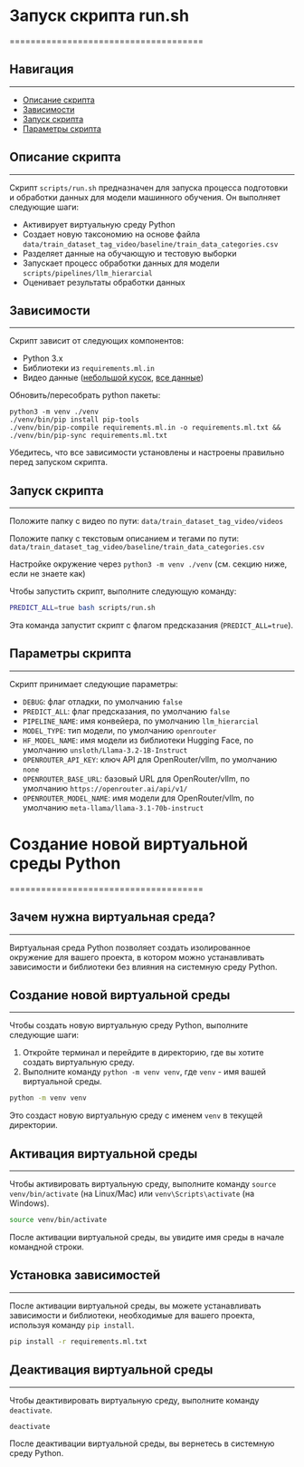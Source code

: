 # Запуск скрипта run.sh
=====================================

## Навигация
------------

* [Описание скрипта](#Описание-скрипта)
* [Зависимости](#Зависимости)
* [Запуск скрипта](#Запуск-скрипта)
* [Параметры скрипта](#Параметры-скрипта)


## Описание скрипта
-------------------

Скрипт `scripts/run.sh` предназначен для запуска процесса подготовки и обработки данных для модели машинного обучения. Он выполняет следующие шаги:

* Активирует виртуальную среду Python
* Создает новую таксономию на основе файла `data/train_dataset_tag_video/baseline/train_data_categories.csv`
* Разделяет данные на обучающую и тестовую выборки
* Запускает процесс обработки данных для модели `scripts/pipelines/llm_hierarcial`
* Оценивает результаты обработки данных


## Зависимости
--------------

Скрипт зависит от следующих компонентов:

* Python 3.x
* Библиотеки из `requirements.ml.in`
* Видео данные ([небольшой кусок](https://lodmedia.hb.bizmrg.com/case_files/1128311/train_dataset_tag_video.zip), [все данные](https://lodmedia.hb.bizmrg.com/case_files/1128311/train_tag_video_2.zip))

Обновить/пересобрать python пакеты:

```
python3 -m venv ./venv 
./venv/bin/pip install pip-tools
./venv/bin/pip-compile requirements.ml.in -o requirements.ml.txt && ./venv/bin/pip-sync requirements.ml.txt
```

Убедитесь, что все зависимости установлены и настроены правильно перед запуском скрипта.

## Запуск скрипта
-----------------

Положите папку с видео по пути: `data/train_dataset_tag_video/videos`

Положите папку с текстовым описанием и тегами по пути: `data/train_dataset_tag_video/baseline/train_data_categories.csv`

Настройке окружение через `python3 -m venv ./venv` (см. секцию ниже, если не знаете как)

Чтобы запустить скрипт, выполните следующую команду:

```bash
PREDICT_ALL=true bash scripts/run.sh
```

Эта команда запустит скрипт с флагом предсказания (`PREDICT_ALL=true`).

## Параметры скрипта
--------------------

Скрипт принимает следующие параметры:

* `DEBUG`: флаг отладки, по умолчанию `false`
* `PREDICT_ALL`: флаг предсказания, по умолчанию `false`
* `PIPELINE_NAME`: имя конвейера, по умолчанию `llm_hierarcial`
* `MODEL_TYPE`: тип модели, по умолчанию `openrouter`
* `HF_MODEL_NAME`: имя модели из библиотеки Hugging Face, по умолчанию `unsloth/Llama-3.2-1B-Instruct`
* `OPENROUTER_API_KEY`: ключ API для OpenRouter/vllm, по умолчанию `none`
* `OPENROUTER_BASE_URL`: базовый URL для OpenRouter/vllm, по умолчанию `https://openrouter.ai/api/v1/`
* `OPENROUTER_MODEL_NAME`: имя модели для OpenRouter/vllm, по умолчанию `meta-llama/llama-3.1-70b-instruct`


# Создание новой виртуальной среды Python
=====================================

## Зачем нужна виртуальная среда?
--------------------------------

Виртуальная среда Python позволяет создать изолированное окружение для вашего проекта, в котором можно устанавливать зависимости и библиотеки без влияния на системную среду Python.

## Создание новой виртуальной среды
---------------------------------

Чтобы создать новую виртуальную среду Python, выполните следующие шаги:

1. Откройте терминал и перейдите в директорию, где вы хотите создать виртуальную среду.
2. Выполните команду `python -m venv venv`, где `venv` - имя вашей виртуальной среды.

````bash
python -m venv venv
````

Это создаст новую виртуальную среду с именем `venv` в текущей директории.

## Активация виртуальной среды
-----------------------------

Чтобы активировать виртуальную среду, выполните команду `source venv/bin/activate` (на Linux/Mac) или `venv\Scripts\activate` (на Windows).

````bash
source venv/bin/activate
````

После активации виртуальной среды, вы увидите имя среды в начале командной строки.

## Установка зависимостей
-------------------------

После активации виртуальной среды, вы можете устанавливать зависимости и библиотеки, необходимые для вашего проекта, используя команду `pip install`.

````bash
pip install -r requirements.ml.txt
````

## Деактивация виртуальной среды
------------------------------

Чтобы деактивировать виртуальную среду, выполните команду `deactivate`.

````bash
deactivate
````

После деактивации виртуальной среды, вы вернетесь в системную среду Python.
